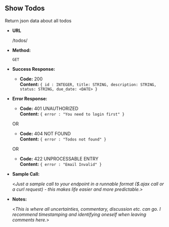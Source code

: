 **Show Todos**
----
  Return json data about all todos

* **URL**

  /todos/

* **Method:**
  
  `GET`
  
* **Success Response:**

  * **Code:** 200 <br />
    **Content:** `{ id : INTEGER, title: STRING, description: STRING, status: STRING, due_date: <DATE> }`
 
* **Error Response:**

  * **Code:** 401 UNAUTHORIZED <br />
    **Content:** `{ error : "You need to login first" }`
    
  OR

  * **Code:** 404 NOT FOUND <br />
    **Content:** `{ error : "Todos not found" }`

  OR

  * **Code:** 422 UNPROCESSABLE ENTRY <br />
    **Content:** `{ error : "Email Invalid" }`

* **Sample Call:**

  <_Just a sample call to your endpoint in a runnable format ($.ajax call or a curl request) - this makes life easier and more predictable._> 

* **Notes:**

  <_This is where all uncertainties, commentary, discussion etc. can go. I recommend timestamping and identifying oneself when leaving comments here._> 